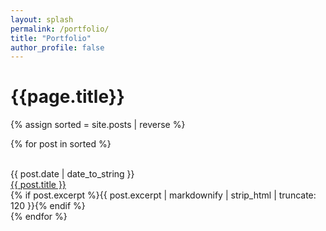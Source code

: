 ```yaml
---
layout: splash
permalink: /portfolio/
title: "Portfolio"
author_profile: false
---
```


<style>
  .post-date {
  font-size:.625em;
  }
  .archive{
      @media (min-width: 80em){
          padding-right: 100px !important;
      }
  }
</style>

<h1>{{page.title}}</h1>

{% assign sorted = site.posts | reverse %}

{% for post in sorted %}

<br><span class="posts-date">{{ post.date | date_to_string }}</span>
<br><span class="posts-title"><a href="{{ post.url }}">{{ post.title }}</a></span>
<br><span class="posts-description">{% if post.excerpt %}{{ post.excerpt | markdownify | strip_html | truncate: 120 }}{% endif %}</span><br>
{% endfor %}